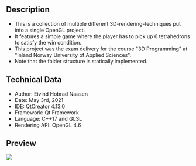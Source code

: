 ## Description
- This is a collection of multiple different 3D-rendering-techniques put into a single OpenGL project. 
- It features a simple game where the player has to pick up 6 tetrahedrons to satisfy the win condition.
- This project was the exam delivery for the course "3D Programming" at "Inland Norway University of Applied Sciences".
- Note that the folder structure is statically implemented.

## Technical Data
- Author: Eivind Hobrad Naasen
- Date: May 3rd, 2021
- IDE: QtCreator 4.13.0
- Framework: Qt Framework
- Language: C++17 and GLSL
- Rendering API: OpenGL 4.6

## Preview
![](OpenGL_preview.gif)
